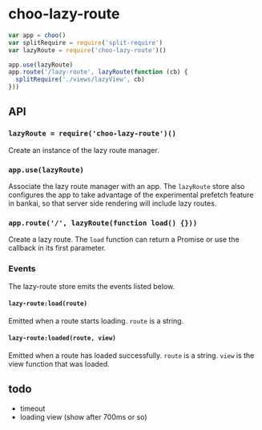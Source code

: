# choo-lazy-route

```js
var app = choo()
var splitRequire = require('split-require')
var lazyRoute = require('choo-lazy-route')()

app.use(lazyRoute)
app.route('/lazy-route', lazyRoute(function (cb) {
  splitRequire('./views/lazyView', cb)
}))
```

## API

### `lazyRoute = require('choo-lazy-route')()`

Create an instance of the lazy route manager.

### `app.use(lazyRoute)`

Associate the lazy route manager with an app. The `lazyRoute` store also configures the app to take advantage of the experimental prefetch feature in bankai, so that server side rendering will include lazy routes.

### `app.route('/', lazyRoute(function load() {}))`

Create a lazy route. The `load` function can return a Promise or use the callback in its first parameter.

### Events

The lazy-route store emits the events listed below.

#### `lazy-route:load(route)`

Emitted when a route starts loading. `route` is a string.

#### `lazy-route:loaded(route, view)`

Emitted when a route has loaded successfully. `route` is a string. `view` is the view function that was loaded.

## todo

 - timeout
 - loading view (show after 700ms or so)
